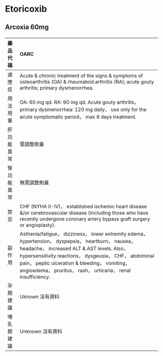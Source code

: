 # Etoricoxib

## Arcoxia 60mg

##### 

| 藥品代碼   | OARC                                                                                                                                                                                                                                                                                                                           |
|:-----------|:-------------------------------------------------------------------------------------------------------------------------------------------------------------------------------------------------------------------------------------------------------------------------------------------------------------------------------|
| 適應症     | Acute & chronic treatment of the signs & symptoms of osteoarthritis (OA) & rheumatoid arthritis (RA); acute gouty arthritis; primary dysmenorrhea.                                                                                                                                                                             |
| 用法用量   | OA: 60 mg qd. RA: 90 mg qd. Acute gouty arthritis， primary dysmenorrhea: 120 mg daily， use only for the acute symptomatic period， max 8 days treatment.                                                                                                                                                                     |
| 肝功能異常 | 需調整劑量                                                                                                                                                                                                                                                                                                                     |
| 腎功能異常 | 無需調整劑量                                                                                                                                                                                                                                                                                                                   |
| 禁忌       | CHF (NYHA II-IV)， established ischemic heart disease &/or cerebrovascular disease (including those who have recently undergone coronary artery bypass graft surgery or angioplasty).                                                                                                                                          |
| 副作用     | Asthenia/fatigue， dizziness， lower extremity edema， hypertension， dyspepsia， heartburn， nausea， headache， increased ALT & AST levels. Also， hypersensitivity reactions， dysgeusia， CHF， abdominal pain， peptic ulceration & bleeding， vomiting， angioedema， pruritus， rash， urticaria， renal insufficiency. |
| 孕期建議   | Uknown 沒有資料                                                                                                                                                                                                                                                                                                                |
| 哺乳期建議 | Unknown 沒有資料                                                                                                                                                                                                                                                                                                               |

